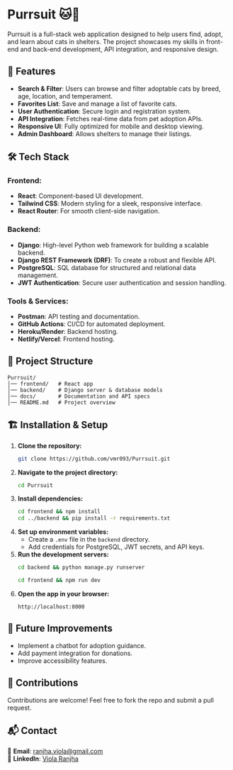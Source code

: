 # Purrsuit 🐱💼

Purrsuit is a full-stack web application designed to help users find, adopt, and learn about cats in shelters. The project showcases my skills in front-end and back-end development, API integration, and responsive design.

## 🚀 Features

- **Search & Filter**: Users can browse and filter adoptable cats by breed, age, location, and temperament.
- **Favorites List**: Save and manage a list of favorite cats.
- **User Authentication**: Secure login and registration system.
- **API Integration**: Fetches real-time data from pet adoption APIs.
- **Responsive UI**: Fully optimized for mobile and desktop viewing.
- **Admin Dashboard**: Allows shelters to manage their listings.

## 🛠️ Tech Stack

### Frontend:
- **React**: Component-based UI development.
- **Tailwind CSS**: Modern styling for a sleek, responsive interface.
- **React Router**: For smooth client-side navigation.

### Backend:
- **Django**: High-level Python web framework for building a scalable backend.
- **Django REST Framework (DRF)**: To create a robust and flexible API.
- **PostgreSQL**: SQL database for structured and relational data management.
- **JWT Authentication**: Secure user authentication and session handling.

### Tools & Services:
- **Postman**: API testing and documentation.
- **GitHub Actions**: CI/CD for automated deployment.
- **Heroku/Render**: Backend hosting.
- **Netlify/Vercel**: Frontend hosting.

## 📂 Project Structure

```
Purrsuit/
│── frontend/   # React app
│── backend/    # Django server & database models
│── docs/       # Documentation and API specs
│── README.md   # Project overview
```

## 🏗️ Installation & Setup

1. **Clone the repository:**
   ```sh
   git clone https://github.com/vmr093/Purrsuit.git
   ```
2. **Navigate to the project directory:**
   ```sh
   cd Purrsuit
   ```
3. **Install dependencies:**
   ```sh
   cd frontend && npm install
   cd ../backend && pip install -r requirements.txt
   ```
4. **Set up environment variables:**
   - Create a `.env` file in the `backend` directory.
   - Add credentials for PostgreSQL, JWT secrets, and API keys.
5. **Run the development servers:**
   ```sh
   cd backend && python manage.py runserver
   ```
   ```sh
   cd frontend && npm run dev
   ```
6. **Open the app in your browser:**
   ```
   http://localhost:8000
   ```

## 🎯 Future Improvements

- Implement a chatbot for adoption guidance.
- Add payment integration for donations.
- Improve accessibility features.

## 🤝 Contributions

Contributions are welcome! Feel free to fork the repo and submit a pull request.

## 📬 Contact

📧 **Email**: ranjha.viola@gmail.com  
🔗 **LinkedIn**: [Viola Ranjha](https://www.linkedin.com/in/viola-ranjha-858844133/)
